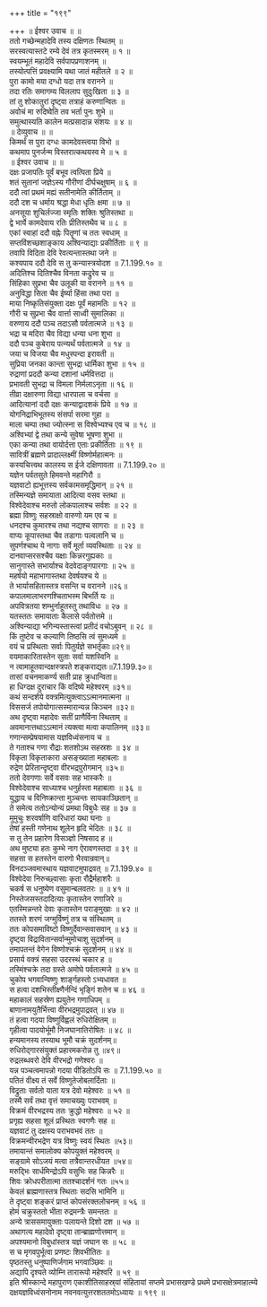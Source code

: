 +++
title = "१९९"

+++
॥ ईश्वर उवाच ॥ ॥  
ततो गच्छेन्महादेवि तस्य दक्षिणतः स्थितम् ॥  
सरस्वत्यास्तटे रम्ये देवं तत्र कृतस्मरम् ॥ १ ॥  
स्वयम्भूतं महादेवि सर्वपापप्रणाशनम् ॥  
तस्योत्पत्तिं प्रवक्ष्यामि यथा जातं महीतले ॥ २ ॥  
पुरा कामो मया दग्धो यदा तत्र वरानने ॥  
तदा रतिः समागम्य विललाप सुदुःखिता ॥ ३ ॥  
तां तु शोकातुरां दृष्ट्वा तत्राहं करुणान्वितः ॥  
अवोचं मा रुदिष्वेति तव भर्ता पुनः शुभे ॥  
समुत्थास्यति कालेन मत्प्रसादान्न संशयः ॥ ४ ॥  
॥ देव्युवाच ॥ ॥  
किमर्थं स पुरा दग्धः कामदेवस्त्वया विभो ॥  
कथमाप पुनर्जन्म विस्तरात्कथयस्व मे ॥ ५ ॥  
॥ ईश्वर उवाच ॥ ॥  
दक्षः प्रजापतिः पूर्वं बभूव त्वत्पिता प्रिये ॥  
शतं सुतानां जज्ञेऽस्य गौरीणां दीर्घचक्षुषाम् ॥ ६ ॥  
ददौ त्वां प्रथमं मह्यं सतीनामेति कीर्तिताम् ॥  
ददौ दश च धर्माय श्रद्धा मेधा धृतिः क्षमा ॥ ७ ॥  
अनसूया शुचिर्लज्जा स्मृतिः शक्तिः श्रुतिस्तथा ॥  
द्वे भार्ये कामदेवाय रतिः प्रीतिस्तथैव च ॥ ८ ॥  
एकां स्वाहां ददौ वह्नेः पितॄणां च ततः स्वधाम् ॥  
सप्तविंशच्छशाङ्काय अश्विन्याद्याः प्रकीर्तिताः ॥ ९ ॥  
तवापि विदिता देवि रेवत्यन्तास्तथा जने ॥  
कश्यपाय ददौ देवि स तु कन्यास्त्रयोदश ॥ 7.1.199.१० ॥  
अदितिश्च दितिश्चैव विनता कद्रुरेव च ॥  
सिंहिका सुप्रभा चैव उलूकी या वरानने ॥ ११ ॥  
अनुविद्धा सिता चैव ईर्ष्या हिंसा तथा परा ॥  
माया निष्कृतिसंयुक्ता दक्षः पूर्वं महामतिः ॥ १२ ॥  
गौरी च सुप्रभा चैव वार्त्ता साध्वी सुमालिका ॥  
वरुणाय ददौ पञ्च तदाऽसौ पर्वतात्मजे ॥ १३ ॥  
भद्रा च मदिरा चैव विद्या धन्या धना शुभा ॥  
ददौ पञ्च कुबेराय पत्न्यर्थं पर्वतात्मजे ॥ १४ ॥  
जया च विजया चैव मधुस्पन्दा इरावती ॥  
सुप्रिया जनका कान्ता सुभद्रा धार्मिका शुभा ॥ १५ ॥  
रुद्राणां प्रददौ कन्या दशानां धर्मवित्तदा ॥  
प्रभावती सुभद्रा च विमला निर्मलाऽनृता ॥ १६ ॥  
तीव्रा दक्षारुणा विद्या धारपाला च वर्चसा ॥  
आदित्यानां ददौ दक्षः कन्याद्वादशकं प्रिये ॥ १७ ॥  
योगनिद्राभिभूतस्य संसर्पा सरमा गुहा ॥  
माला चम्पा तथा ज्योत्स्ना स विश्वेभ्यश्च एव च ॥ १८ ॥  
अश्विभ्यां द्वे तथा कन्ये सुवेषा भूषणा शुभा ॥  
एका कन्या तथा वायोर्दत्ता एताः प्रकीर्तिताः ॥ १९ ॥  
सावित्रीं ब्रह्मणे प्रादाल्लक्ष्मीं विष्णोर्महात्मनः ॥  
कस्यचित्त्वथ कालस्य स ईजे दक्षिणावता ॥ 7.1.199.२० ॥  
यज्ञेन पर्वतसुते हिमवन्ते महागिरौ ॥  
यज्ञवाटो ह्यभूत्तस्य सर्वकामसमृद्धिमान् ॥ २१ ॥  
तस्मिन्यज्ञे समायाता आदित्या वसव स्तथा ॥  
विश्वेदेवाश्च मरुतो लोकपालाश्च सर्वशः ॥ २२ ॥  
ब्रह्मा विष्णुः सहस्राक्षो वारुणो यम एव च ॥  
धनदश्च कुमारश्च तथा नद्यश्च सागराः ॥ ॥ २३ ॥  
वाप्यः कूपास्तथा चैव तडागाः पल्वलानि च ॥  
सुपर्णश्चाथ ये नागाः सर्वे मूर्ता व्यवस्थिताः ॥ २४ ॥  
दानवाप्सरसश्चैव यक्षाः किन्नरगुह्यकाः ॥  
सानुगास्ते सभार्याश्च वेदवेदाङ्गपारगाः ॥ २५ ॥  
महर्षयो महाभागास्तथा देवर्षयश्च ये ॥  
ते भार्यासहितास्तत्र वसन्ति च वरानने ॥२६॥  
कपालमालाभरणश्चिताभस्म बिभर्ति यः ॥  
अपवित्रतया शम्भुर्नाहूतस्तु तथाविधः ॥ २७ ॥  
यतस्ततः समायाताः कैलासे पर्वतोत्तमे ॥  
अश्विन्याद्या भगिन्यस्तास्त्वां प्रतीदं वचोऽबुवन् ॥ २८ ॥  
किं तुष्टेव च कल्याणि तिष्ठसि त्वं सुमध्यमे ॥  
वयं च प्रस्थिताः सर्वाः पितुर्यज्ञे सभर्तृकाः॥२९॥  
वयमाकारितास्तेन सुताः सर्वा यशस्विनि ॥  
न त्वामाहूतवान्दक्षस्त्रपते शङ्कराद्यतः॥7.1.199.३०॥  
तासां वचनमाकर्ण्य सती प्राह क्रुधान्विता॥  
हा धिग्दक्ष दुराचार किं वदिष्ये महेश्वरम् ॥३१॥  
कथं सन्दर्शये वक्त्रमित्युक्त्वाऽऽत्मानमात्मना ॥  
विससर्ज तपोयोगात्सस्मारान्यन्न किञ्चन ॥३२॥  
अथ दृष्ट्वा महादेवः सतीं प्राणैर्विना स्थिताम् ॥  
अवमानात्तथाऽऽत्मानं त्यक्त्वा मत्वा कपालिनम् ॥३३॥  
गणान्सम्प्रेषयामास यज्ञविध्वंसनाय च ॥  
ते गताश्च गणा रौद्राः शतशोऽथ सहस्रशः ॥ ३४ ॥  
विकृता विकृताकारा असङ्ख्याता महाबलाः ॥  
रुद्रेण प्रेरितान्दृष्ट्वा वीरभद्रपुरोगमान् ॥३५॥  
ततो देवगणाः सर्वे वसवः सह भास्करैः ॥  
विश्वेदेवाश्च साध्याश्च धनुर्हस्ता महाबलाः ॥ ३६ ॥  
युद्धाय च विनिष्क्रान्ता मुञ्चन्तः सायकाञ्छितान् ॥  
ते समेत्य ततोऽन्योन्यं प्रमथा विबुधैः सह ॥ ३७ ॥  
मुमुचुः शरवर्षाणि वारिधारां यथा घनाः ॥  
तेषां हस्ती गणेनाथ शूलेन हृदि भेदितः ॥ ३८ ॥  
स तु तेन प्रहारेण विसञ्ज्ञो निषसाद ह ॥  
अथ मुष्ट्या हतः कुम्भे नाग ऐरावणस्तदा ॥ ३९ ॥  
सहसा स हतस्तेन वारणो भैरवान्रवान्॥  
विनदञ्जवमास्थाय यज्ञवाटमुपाद्रवत् ॥ 7.1.199.४० ॥  
विश्वेदेवा निरुच्छ्वासाः कृता रौद्रैर्महाशरैः ॥  
चकर्ष स धनुष्येण वसुमान्बलवतरः ॥ ॥ ४१ ॥  
निस्तेजसस्तदादित्याः कृतास्तेन रणाजिरे ॥  
एतस्मिन्नन्तरे देवाः कृतास्तेन पराङ्मुखाः ॥ ४२ ॥  
ततस्ते शरणं जग्मुर्विष्णुं तत्र च संस्थितम् ॥  
ततः कोपसमाविष्टो विष्णुर्देवान्सवासवान् ॥ ४३ ॥  
दृष्ट्वा विद्रावितान्सर्वान्मुमोचाशु सुदर्शनम् ॥  
तमापतन्तं वेगेन विष्णोश्चक्रं सुदर्शनम् ॥ ४४ ॥  
प्रसार्य वक्त्रं सहसा उदरस्थं चकार ह ॥  
तस्मिंश्चक्रे तदा ग्रस्ते अमोघे पर्वतात्मजे ॥ ४५ ॥  
चुकोप भगवान्विष्णुः शार्ङ्गहस्तो ऽभ्यधावत ॥  
स हत्वा दशभिस्तीक्ष्णैर्नन्दिं भृङ्गिं शतेन च ॥ ४६ ॥  
महाकालं सहस्रेण ह्ययुतेन गणाधिपम् ॥  
बाणानामयुतैर्भित्त्वा वीरभद्रमुपाद्रवत् ॥ ४७ ॥  
तं हत्वा गदया विष्णुर्विह्वलं रुधिरोक्षितम् ॥  
गृहीत्वा पादयोर्भूमौ निजघानातिरोषितः ॥ ४८ ॥  
हन्यमानस्य तस्याथ भूमौ चक्रं सुदर्शनम्॥  
रुधिरोद्गारसंयुक्तं प्रहारमकरोन्न तु ॥४९॥  
रुद्रलब्धवरो देवि वीरभद्रो गणेश्वरः ॥  
यन्न पञ्चत्वमापन्नो गदया पीडितोऽपि सः ॥ 7.1.199.५० ॥  
पतितं वीक्ष्य तं सर्वे विष्णुतेजोबलार्दिताः ॥  
विद्रुताः सर्वतो याता यत्र देवो महेश्वरः ॥ ५१ ॥  
तस्मै सर्वं तथा वृत्तं समाचख्युः पराभवम् ॥  
विक्रमं वीरभद्रस्य ततः क्रुद्धो महेश्वरः ॥ ५२ ॥  
प्रगृह्य सहसा शूलं प्रस्थितः स्वगणैः सह ॥  
यज्ञवाटं तु दक्षस्य पराभवभवं ततः ॥  
विक्रमन्वीरभद्रेण यत्र विष्णुः स्वयं स्थितः ॥५३॥  
तमायान्तं समालोक्य कोपयुक्तं महेश्वरम् ॥  
सङ्ग्रामे सोऽजयं मत्वा तत्रैवान्तरधीयत ॥५४॥  
मरुद्भिः सार्धमिन्द्रोऽपि वसुभिः सह किन्नरैः ॥  
शिवः क्रोधपरीतात्मा ततश्चादर्शनं गतः ॥५५॥  
केवलं ब्राह्मणास्तत्र स्थिताः सदसि भामिनि ॥  
ते दृष्ट्वा शङ्करं प्राप्तं कोपसंरक्तलोचनम् ॥ ५६ ॥  
होमं चक्रुस्ततो भीता रुद्रमन्त्रैः समन्ततः ॥  
अन्ये त्राससमायुक्ताः पलायन्ते दिशो दश ॥ ५७ ॥  
अथागत्य महादेवो दृष्ट्वा तान्ब्राह्मणोत्तमान् ॥  
अपश्यमानो विबुधांस्तत्र यज्ञं जघान सः ॥ ५८ ॥  
स च मृगवपुर्भूत्वा प्रणष्टः शिवभीतितः ॥  
पृष्ठतस्तु धनुष्पाणिर्जगाम भगवाञ्छिवः ॥  
अद्यापि दृश्यते व्योम्नि तारारूपो महेश्वरि ॥ ५९ ॥  
 इति श्रीस्कान्दे महापुराण एकाशीतिसाहस्र्यां संहितायां सप्तमे प्रभासखण्डे प्रथमे प्रभासक्षेत्रमाहात्म्ये दक्षयज्ञविध्वंसनोनाम नवनवत्युत्तरशततमोऽध्यायः ॥ १९९ ॥